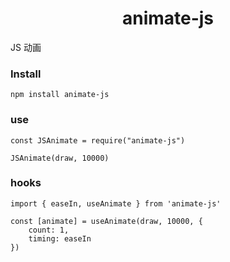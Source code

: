 <h1 align="center">animate-js</h1>

JS 动画

### Install

```
npm install animate-js
```

### use

```
const JSAnimate = require("animate-js")

JSAnimate(draw, 10000)
```

### hooks

```
import { easeIn, useAnimate } from 'animate-js'

const [animate] = useAnimate(draw, 10000, {
    count: 1,
    timing: easeIn
})
```
